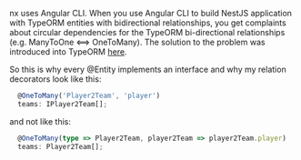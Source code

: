 nx uses Angular CLI.  When you use Angular CLI to build NestJS application with TypeORM 
entities with bidirectional relationships,
you get complaints about circular dependencies for the TypeORM bi-directional relationships
(e.g. ManyToOne <==> OneToMany).  The solution to the problem was introduced into TypeORM 
[here](https://github.com/typeorm/typeorm/pull/4195).

So this is why every @Entity implements an interface and why my relation
decorators look like this:
```typescript
  @OneToMany('Player2Team', 'player')
  teams: IPlayer2Team[];
```

and not like this:
```typescript
  @OneToMany(type => Player2Team, player2Team => player2Team.player)
  teams: Player2Team[];
```
